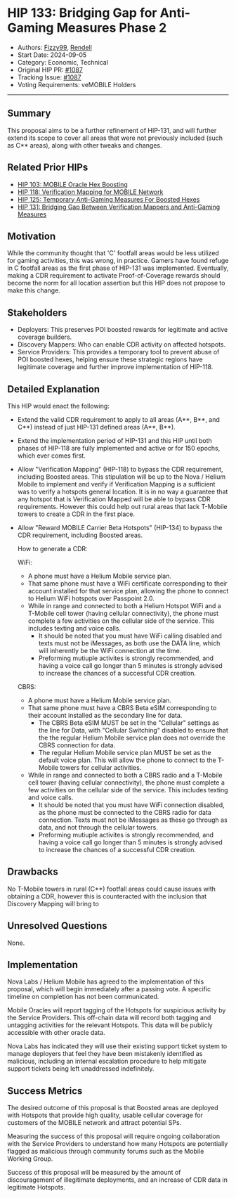 # HIP 133: Bridging Gap for Anti-Gaming Measures Phase 2

* Authors: [Fizzy99](https://github.com/mrfizzy99), [Rendell](https://github.com/RendellD85)
* Start Date: 2024-09-05
* Category: Economic, Technical
* Original HIP PR: [#1087](https://github.com/helium/HIP/pull/1087)
* Tracking Issue: [#1087](https://github.com/helium/HIP/issues/1087)
* Voting Requirements: veMOBILE Holders

---

## Summary

This proposal aims to be a further refinement of HIP-131, and will further extend its scope to cover all areas that were not previously included (such as C** areas), along with other tweaks and changes.

## Related Prior HIPs
* [HIP 103: MOBILE Oracle Hex Boosting](./0103-oracle-hex-boosting.md)
* [HIP 118: Verification Mapping for MOBILE Network](./0118-verification-mapping.md)
* [HIP 125: Temporary Anti-Gaming Measures For Boosted Hexes](./0125-temporary-anti-gaming-measures-for-boosted-hexes.md)
* [HIP 131: Bridging Gap Between Verification Mappers and Anti-Gaming Measures](./0131-bridging-gap-between-verification-mappers-and-anti-gaming-measures.md)

## Motivation

While the community thought that 'C' footfall areas would be less utilized for gaming activities, this was wrong, in practice. Gamers have found refuge in C footfall areas as the first phase of HIP-131 was implemented. Eventually, making a CDR requirement to activate Proof-of-Coverage rewards should become the norm for all location assertion but this HIP does not propose to make this change.

## Stakeholders

* Deployers: This preserves POI boosted rewards for legitimate and active coverage builders.
* Discovery Mappers: Who can enable CDR activity on affected hotspots.
* Service Providers: This provides a temporary tool to prevent abuse of POI boosted hexes, helping ensure these strategic regions have legitimate coverage and further improve implementation of HIP-118.

## Detailed Explanation

This HIP would enact the following:
- Extend the valid CDR requirement to apply to all areas (A**, B**, and C**) instead of just HIP-131 defined areas (A**, B**).
- Extend the implementation period of HIP-131 and this HIP until both phases of HIP-118 are fully implemented and active or for 150 epochs, which ever comes first.
- Allow "Verification Mapping" (HIP-118) to bypass the CDR requirement, including Boosted areas. This stipulation will be up to the Nova / Helium Mobile to implement and verify if Verification Mapping is a sufficient was to verify a hotspots general location. It is in no way a guarantee that any hotspot that is Verification Mapped will be able to bypass CDR requirements. However this could help out rural areas that lack T-Mobile towers to create a CDR in the first place. 
- Allow "Reward MOBILE Carrier Beta Hotspots" (HIP-134) to bypass the CDR requirement, including Boosted areas.

  How to generate a CDR:
  
  WiFi:
   - A phone must have a Helium Mobile service plan.
   - That same phone must have a WiFi certificate corresponding to their account installed for that service plan, allowing the phone to connect to Helium WiFi hotspots over Passpoint 2.0.
   - While in range and connected to both a Helium Hotspot WiFi and a T-Mobile cell tower (having cellular connectivity), the phone must complete a few activities on the cellular side of the service. This includes texting and voice calls.
     - It should be noted that you must have WiFi calling disabled and texts must not be iMessages, as both use the DATA line, which will inherently be the WiFi connection at the time.
     - Preforming mutiuple activites is strongly recommended, and having a voice call go longer than 5 minutes is strongly advised to increase the chances of a successful CDR creation.

  CBRS:
  - A phone must have a Helium Mobile service plan.
  - That same phone must have a CBRS Beta eSIM corresponding to their account installed as the secondary line for data.
    - The CBRS Beta eSIM MUST be set in the "Cellular" settings as the line for Data, with "Cellular Switching" disabled to ensure that the the regular Helium Mobile service plan does not override the CBRS connection for data.
    - The regular Helium Mobile service plan MUST be set as the default voice plan. This will allow the phone to connect to the T-Mobile towers for cellular activities.
  - While in range and connected to both a CBRS radio and a T-Mobile cell tower (having cellular connectivity), the phone must complete a few activities on the cellular side of the service. This includes texting and voice calls.
    - It should be noted that you must have WiFi connection disabled, as the phone must be connected to the CBRS radio for data connection. Texts must not be iMessages as these go through as data, and not through the cellular towers.
    - Preforming mutiuple activites is strongly recommended, and having a voice call go longer than 5 minutes is strongly advised to increase the chances of a successful CDR creation.


## Drawbacks

No T-Mobile towers in rural (C**) footfall areas could cause issues with obtaining a CDR, however this is counteracted with the inclusion that Discovery Mapping will bring to 

## Unresolved Questions

None.

## Implementation

Nova Labs / Helium Mobile has agreed to the implementation of this proposal, which will begin immediately after a passing vote. A specific timeline on completion has not been communicated.

Mobile Oracles will report tagging of the Hotspots for suspicious activity by the Service Providers.  This off-chain data will record both tagging and untagging activities for the relevant Hotspots. This data will be publicly accessible with other oracle data.

Nova Labs has indicated they will use their existing support ticket system to manage deployers that feel they have been mistakenly identified as malicious, including an internal escalation procedure to help mitigate support tickets being left unaddressed indefinitely.

## Success Metrics

The desired outcome of this proposal is that Boosted areas are deployed with Hotspots that provide high quality, usable cellular coverage for customers of the MOBILE network and attract potential SPs.

Measuring the success of this proposal will require ongoing collaboration with the Service Providers to understand how many Hotspots are potentially flagged as malicious through community forums such as the Mobile Working Group.

Success of this proposal will be measured by the amount of discouragement of illegitimate deployments, and an increase of CDR data in legitimate Hotspots.

